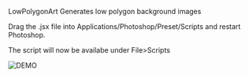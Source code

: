 LowPolygonArt
Generates low polygon background images

Drag the .jsx file into Applications/Photoshop/Preset/Scripts and restart Photoshop.

The script will now be availabe under File>Scripts

![DEMO](https://github.com/aryamansharda/LowPolygonArt/blob/master/Low%20Polygon%20Art%20Demo.gif)